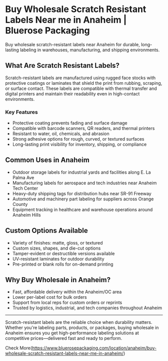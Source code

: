 # Buy Wholesale Scratch Resistant Labels Near me in Anaheim | Bluerose Packaging

Buy wholesale scratch-resistant labels near Anaheim for durable, long-lasting labeling in warehouses, manufacturing, and shipping environments.

## What Are Scratch Resistant Labels?

Scratch-resistant labels are manufactured using rugged face stocks with protective coatings or laminates that shield the print from rubbing, scraping, or surface contact. These labels are compatible with thermal transfer and digital printers and maintain their readability even in high-contact environments.

### Key Features

- Protective coating prevents fading and surface damage  
- Compatible with barcode scanners, QR readers, and thermal printers  
- Resistant to water, oil, chemicals, and abrasion  
- Strong adhesive options for rough, curved, or textured surfaces  
- Long-lasting print visibility for inventory, shipping, or compliance  

## Common Uses in Anaheim

- Outdoor storage labels for industrial yards and facilities along E. La Palma Ave  
- Manufacturing labels for aerospace and tech industries near Anaheim Tech Center  
- Heavy-duty shipping tags for distribution hubs near SR-91 Freeway  
- Automotive and machinery part labeling for suppliers across Orange County  
- Equipment tracking in healthcare and warehouse operations around Anaheim Hills  

## Custom Options Available

- Variety of finishes: matte, gloss, or textured  
- Custom sizes, shapes, and die-cut options  
- Tamper-evident or destructible versions available  
- UV-resistant laminates for outdoor durability  
- Pre-printed or blank rolls for on-demand printing  

## Why Buy Wholesale in Anaheim?

- Fast, affordable delivery within the Anaheim/OC area  
- Lower per-label cost for bulk orders  
- Support from local reps for custom orders or reprints  
- Trusted by logistics, industrial, and tech companies throughout Anaheim  

---

Scratch-resistant labels are the reliable choice when durability matters. Whether you're labeling parts, products, or packages, buying wholesale in Anaheim ensures you get high-performance labeling solutions at competitive prices—delivered fast and ready to perform.

Check More(https://www.bluerosepackaging.com/location/anaheim/buy-wholesale-scratch-resistant-labels-near-me-in-anaheim/)
